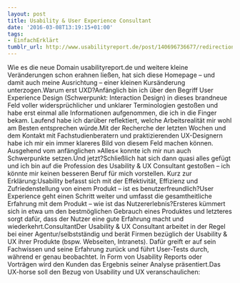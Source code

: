 ```yaml
---
layout: post
title: Usability & User Experience Consultant
date: '2016-03-08T13:19:15+01:00'
tags:
- EinfachErklärt
tumblr_url: http://www.usabilityreport.de/post/140696736677/redirection
---
```

Wie es die neue Domain usabilityreport.de und weitere kleine Veränderungen schon erahnen ließen, hat sich diese Homepage – und damit auch meine Ausrichtung – einer kleinen Kursänderung unterzogen.Warum erst UXD?Anfänglich bin ich über den Begriff User Experience Design (Schwerpunkt: Interaction Design) in dieses brandneue Feld voller widersprüchlicher und unklarer Terminologien gestoßen und habe erst einmal alle Informationen aufgenommen, die ich in die Finger bekam. Laufend habe ich darüber reflektiert, welche Arbeitsrealität mir wohl am Besten entsprechen würde.Mit der Recherche der letzten Wochen und dem Kontakt mit Fachstudienberatern und praktizierenden UX-Designern habe ich mir ein immer klareres Bild von diesem Feld machen können. Ausgehend vom anfänglichen »Alles« konnte ich mir nun auch Schwerpunkte setzen.Und jetzt?Schließlich hat sich dann quasi alles gefügt und ich bin auf die Profession des Usability & UX Consultant gestoßen – ich könnte mir keinen besseren Beruf für mich vorstellen. Kurz zur Erklärung:Usability befasst sich mit der Effektivität, Effizienz und Zufriedenstellung von einem Produkt – ist es benutzerfreundlich?User Experience geht einen Schritt weiter und umfasst die gesamtheitliche Erfahrung mit dem Produkt – wie ist das Nutzererlebnis?Ersteres kümmert sich in etwa um den bestmöglichen Gebrauch eines Produktes und letzteres sorgt dafür, dass der Nutzer eine gute Erfahrung macht und wiederkehrt.ConsultantDer Usability & UX Consultant arbeitet in der Regel bei einer Agentur/selbstständig und berät Firmen bezüglich der Usability & UX ihrer Produkte (bspw. Webseiten, Intranets). Dafür greift er auf sein Fachwissen und seine Erfahrung zurück und führt User-Tests durch, während er genau beobachtet. In Form von Usability Reports oder Vorträgen wird den Kunden das Ergebnis seiner Analyse präsentiert.Das UX-horse soll den Bezug von Usability und UX veranschaulichen:
